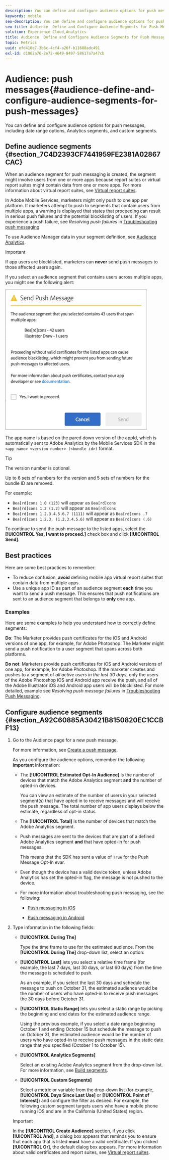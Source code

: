 ```yaml
---
description: You can define and configure audience options for push messages, including date range options, Analytics segments, and custom segments.
keywords: mobile
seo-description: You can define and configure audience options for push messages, including date range options, Analytics segments, and custom segments.
seo-title: Audience  Define and Configure Audience Segments for Push Messages
solution: Experience Cloud,Analytics
title: Audience  Define and Configure Audience Segments for Push Messages
topic: Metrics
uuid: efd410e7-3b6c-4cf4-a26f-b11688adc491
exl-id: d1062a76-2e72-4649-8497-58617a7a47cb
---
```

# Audience: push messages{#audience-define-and-configure-audience-segments-for-push-messages}

You can define and configure audience options for push messages, including date range options, Analytics segments, and custom segments.

## Define audience segments {#section_7C4D2393CF7441959FE2381A02867CAC}

When an audience segment for push messaging is created, the segment might involve users from one or more apps because report suites or virtual report suites might contain data from one or more apps. For more information about virtual report suites, see [Virtual report suites](/help/using/manage-apps/c-mob-vrs.md).

In Adobe Mobile Services, marketers might only push to one app per platform. If marketers attempt to push to segments that contain users from multiple apps, a warning is displayed that states that proceeding can result in serious push failures and the potential blocklisting of users. If you experience a push failure, see *Resolving push failures* in [Troubleshooting push messaging](/help/using/in-app-messaging/t-create-push-message/c-schedule-push-message.md).

To use Audience Manager data in your segment definition, see [Audience Analytics](https://docs-author-stg.corp.adobe.com/content/help/en/analytics/integration/audience-analytics/mc-audiences-aam.html). 

>[!IMPORTANT]
>
>If app users are blocklisted, marketers can **never** send push messages to those affected users again.

If you select an audience segment that contains users across multiple apps, you might see the following alert:

![multiple app name](assets/multiple_appname.png)

The app name is based on the pared down version of the appId, which is automatically sent to Adobe Analytics by the Mobile Services SDK in the `<app name> <version number> (<bundle id>)` format.

>[!TIP]
>
>The version number is optional.

Up to 6 sets of numbers for the version and 5 sets of numbers for the bundle ID are removed.

For example:

* `Bea[rd]cons 1.0 (123)` will appear as `Bea[rd]cons`
* `Bea[rd]cons 1.2 (1.2)` will appear as `Bea[rd]cons`
* `Bea[rd]cons 1.2.3.4.5.6.7 (1111)` will appear as `Bea[rd]cons .7`
* `Bea[rd]cons 1.2.3. (1.2.3.4.5.6)` will appear as `Bea[rd]cons (.6)`

To continue to send the push message to the listed apps, select the **[!UICONTROL Yes, I want to proceed.]** check box and click **[!UICONTROL Send]**.

## Best practices

Here are some best practices to remember:

* To reduce confusion, **avoid** defining mobile app virtual report suites that contain data from multiple apps. 
* Use a unique app ID as part of an audience segment **each** time you want to send a push message.
  This ensures that push notifications are sent to an audience segment that belongs to **only** one app.

### Examples

Here are some examples to help you understand how to correctly define segments:

**Do**: The Marketer provides push certificates for the iOS and Android versions of one app, for example, for Adobe Photoshop. The Marketer might send a push notification to a user segment that spans across both platforms.

**Do not**: Marketers provide push certificates for iOS and Android versions of one app, for example, for Adobe Photoshop. If the marketer creates and pushes to a segment of *all active users in the last 30 days*, only the users of the Adobe Photoshop iOS and Android app receive the push, and all of the Adobe Illustrator iOS and Android app users will be blocklisted. For more detailed, example see *Resolving push message failures* in [Troubleshooting Push Messaging](/help/using/in-app-messaging/t-create-push-message/c-troubleshooting-push-messaging.md).

## Configure audience segments {#section_A92C60885A30421B8150820EC1CCBF13}

1. Go to the Audience page for a new push message.

    For more information, see [Create a push message](/help/using/in-app-messaging/t-create-push-message/t-create-push-message.md).

     As you configure the audience options, remember the following **important** information:

      * The **[!UICONTROL Estimated Opt-In Audience]** is the number of devices that match the Adobe Analytics segment **and** the number of opted-in devices.

        You can view an estimate of the number of users in your selected segment(s) that have opted in to receive messages and will receive the push message. The total number of app users displays below the estimate, regardless of opt-in status.

      * The **[!UICONTROL Total]** is the number of devices that match the Adobe Analytics segment.

      * Push messages are sent to the devices that are part of a defined Adobe Analytics segment **and** that have opted-in for push messages.

        This means that the SDK has sent a value of `True` for the Push Message Opt-In evar.

      * Even though the device has a valid device token, unless Adobe Analytics has set the opted-in flag, the message is not pushed to the device.

      * For more information about troubleshooting push messaging, see the following:

        * [Push messaging in iOS](https://docs.adobe.com/content/help/en/mobile-services/ios/messaging-ios/push-messaging/push-messaging.html)

        * [Push messaging in Android](https://docs.adobe.com/content/help/en/mobile-services/android/messaging-android/push-messaging/push-messaging.html)

1. Type information in the following fields:

   * **[!UICONTROL During The]**

      Type the time frame to use for the estimated audience. From the **[!UICONTROL During The]** drop-down list, select an option:

   * **[!UICONTROL Last]** lets you select a relative time frame (for example, the last 7 days, last 30 days, or last 60 days) from the time the message is scheduled to push. 

     As an example, if you select the last 30 days and schedule the message to push on October 31, the estimated audience would be the number of users who have opted-in to receive push messages the 30 days before October 31.  
  
   * **[!UICONTROL Static Range]** lets you select a static range by picking the beginning and end dates for the estimated audience range. 

     Using the previous example, if you select a date range beginning October 1 and ending October 15 but schedule the message to push on October 31, the estimated audience would be the number of users who have opted-in to receive push messages in the static date range that you specified (October 1 to October 15).

   * **[!UICONTROL Analytics Segments]**

      Select an existing Adobe Analytics segment from the drop-down list. For more information, see [Build segments](https://docs.adobe.com/content/help/en/analytics/components/segmentation/segmentation-workflow/seg-build.html).

   * **[!UICONTROL Custom Segments]**

      Select a metric or variable from the drop-down list (for example, **[!UICONTROL Days Since Last Use]** or **[!UICONTROL Point of Interest]**) and configure the filter as desired. For example, the following custom segment targets users who have a mobile phone running iOS and are in the California (United States) region.

   >[!IMPORTANT]
   >
   >In the **[!UICONTROL Create Audience]** section, if you click **[!UICONTROL And]**, a dialog box appears that reminds you to ensure that each app that is listed **must** have a valid certificate. If you clicked **[!UICONTROL Or]**, the default dialog box appears. For more information about valid certificates and report suites, see [Virtual report suites](/help/using/manage-apps/c-mob-vrs.md).
